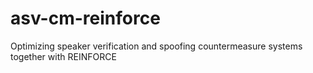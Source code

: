 # asv-cm-reinforce
Optimizing speaker verification and spoofing countermeasure systems together with REINFORCE
